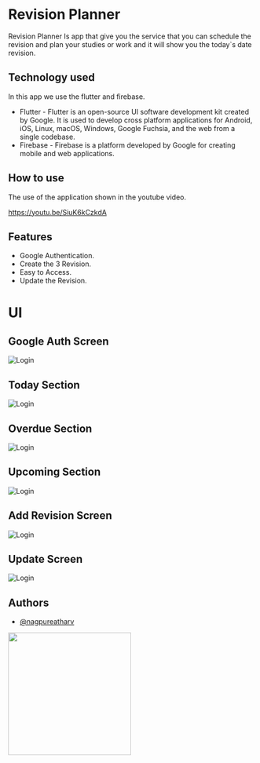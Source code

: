 
# Revision Planner

Revision Planner Is app that give you the service that you can schedule the revision and plan your studies or work and it will show you the today`s date revision.



## Technology used

In this app we use the flutter and firebase.

- Flutter - Flutter is an open-source UI software development kit created by Google. It is used to develop cross platform applications for Android, iOS, Linux, macOS, Windows, Google Fuchsia, and the web from a single codebase. 
- Firebase - Firebase is a platform developed by Google for creating mobile and web applications. 
## How to use

The use of the application shown in the youtube video.

https://youtu.be/SiuK6kCzkdA


## Features

- Google Authentication.
- Create the 3 Revision.
- Easy to Access.
- Update the Revision.



# UI

## Google Auth Screen 

![Login](https://github.com/nagpureatharv/Revision-Planner/blob/master/screenshots/GoogleAuth_Screen.png?raw=true)

## Today Section

![Login](https://github.com/nagpureatharv/Revision-Planner/blob/master/screenshots/Today_Screen.png?raw=true)

## Overdue Section

![Login](https://github.com/nagpureatharv/Revision-Planner/blob/master/screenshots/Overdue_Screen.png?raw=true)

## Upcoming Section

![Login](https://github.com/nagpureatharv/Revision-Planner/blob/master/screenshots/Upcoming_Screen.png?raw=true)

## Add Revision Screen

![Login](https://github.com/nagpureatharv/Revision-Planner/blob/master/screenshots/Add_Screen.png?raw=true)

## Update Screen

![Login](https://github.com/nagpureatharv/Revision-Planner/blob/master/screenshots/Update_Screen.png?raw=true)







## Authors

- [@nagpureatharv](https://github.com/nagpureatharv)

<img src="https://github.com/nagpureatharv/Revision-Planner/raw/master/screenshots/GoogleAuth_Screen.png?raw=true" width="250" height="250" />
